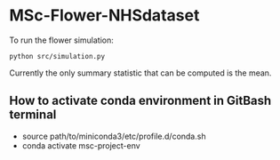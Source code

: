 # MSc-Flower-NHSdataset

To run the flower simulation:

`python src/simulation.py`

Currently the only summary statistic that can be computed is the mean.

## How to activate conda environment in GitBash terminal
- source path/to/miniconda3/etc/profile.d/conda.sh
- conda activate msc-project-env
